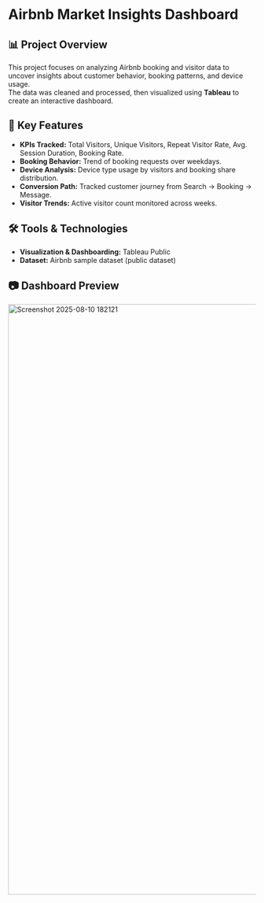 # Airbnb Market Insights Dashboard

## 📊 Project Overview
This project focuses on analyzing Airbnb booking and visitor data to uncover insights about customer behavior, booking patterns, and device usage.  
The data was cleaned and processed, then visualized using **Tableau** to create an interactive dashboard.

## 🚀 Key Features
- **KPIs Tracked:** Total Visitors, Unique Visitors, Repeat Visitor Rate, Avg. Session Duration, Booking Rate.  
- **Booking Behavior:** Trend of booking requests over weekdays.  
- **Device Analysis:** Device type usage by visitors and booking share distribution.  
- **Conversion Path:** Tracked customer journey from Search → Booking → Message.  
- **Visitor Trends:** Active visitor count monitored across weeks.

## 🛠 Tools & Technologies
- **Visualization & Dashboarding:** Tableau Public  
- **Dataset:** Airbnb sample dataset (public dataset)

## 📷 Dashboard Preview
<img width="1920" height="1200" alt="Screenshot 2025-08-10 182121" src="https://github.com/user-attachments/assets/1219ff04-b949-4316-abee-d2284f344a3b" />


